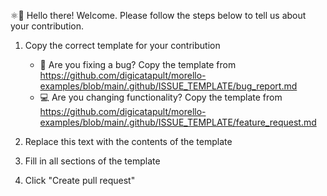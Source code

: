 ⚛👋 Hello there! Welcome. Please follow the steps below to tell us about your contribution.

1. Copy the correct template for your contribution

   - 🐛 Are you fixing a bug? Copy the template from <https://github.com/digicatapult/morello-examples/blob/main/.github/ISSUE_TEMPLATE/bug_report.md>
   - 💻 Are you changing functionality? Copy the template from <https://github.com/digicatapult/morello-examples/blob/main/.github/ISSUE_TEMPLATE/feature_request.md>

2. Replace this text with the contents of the template
3. Fill in all sections of the template
4. Click "Create pull request"

